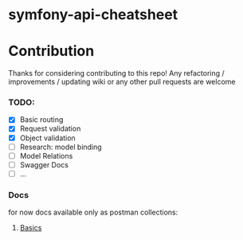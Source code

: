 # symfony-api-cheatsheet

# Contribution
Thanks for considering contributing to this repo! Any refactoring / improvements / updating wiki or any other pull requests are welcome

### TODO:
- [x] Basic routing
- [x] Request validation
- [x] Object validation
- [ ] Research: model binding
- [ ] Model Relations
- [ ] Swagger Docs
- [ ] ...

### Docs
for now docs available only as postman collections:
1. [Basics](link)
